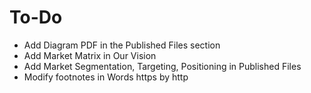 To-Do
=====
* Add Diagram PDF in the Published Files section
* Add Market Matrix in Our Vision
* Add Market Segmentation, Targeting, Positioning in Published Files
* Modify footnotes in Words https by http